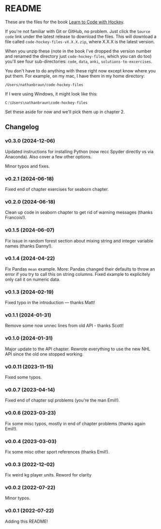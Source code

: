 # README
These are the files for the book [Learn to Code with Hockey](https://codehockey.com).

If you're not familiar with Git or GitHub, no problem. Just click the `Source
code` link under the latest release to download the files.  This will download
a file called `code-hockey-files-vX.X.X.zip`, where X.X.X is the latest
version.

When you unzip these (note in the book I've dropped the version number and
renamed the directory just `code-hockey-files`, which you can do too)
you'll see four sub-directories: `code`, `data`, `anki`,
`solutions-to-excercises`.

You don't have to do anything with these right now except know where you put
them. For example, on my mac, I have them in my home directory:

`/Users/nathanbraun/code-hockey-files`

If I were using Windows, it might look like this:

`C:\Users\nathanbraun\code-hockey-files`

Set these aside for now and we'll pick them up in chapter 2.

## Changelog
### v0.3.0 (2024-12-06)
Updated instructions for installing Python (now recc Spyder directly vs via
Anaconda). Also cover a few other options.

Minor typos and fixes.

### v0.2.1 (2024-06-18)
Fixed end of chapter exercises for seaborn chapter.

### v0.2.0 (2024-06-18)
Clean up code in seaborn chapter to get rid of warning messages (thanks
Francois!).

### v0.1.5 (2024-06-07)
Fix issue in random forest section about mixing string and integer variable
names (thanks Danny!).

### v0.1.4 (2024-04-22)
Fix Pandas `mean` example. More: Pandas changed their defaults to throw an
error if you try to call this on string columns. Fixed example to explicitely
only call it on numeric data.

### v0.1.3 (2024-02-19)
Fixed typo in the introduction — thanks Matt!

### v0.1.1 (2024-01-31)
Remove some now unnec lines from old API - thanks Scott!

### v0.1.0 (2024-01-31)
Major update to the API chapter. Rewrote everything to use the new NHL API
since the old one stopped working. 

### v0.0.11 (2023-11-15)
Fixed some typos.

### v0.0.7 (2023-04-14)
Fixed end of chapter sql problems (you're the man Emil!).

### v0.0.6 (2023-03-23)
Fix some misc typos, mostly in end of chapter problems (thanks again Emil!).

### v0.0.4 (2023-03-03)
Fix some misc other sport references (thanks Emil!).

### v0.0.3 (2022-12-02)
Fix weird kg player units. Reword for clarity

### v0.0.2 (2022-07-22)
Minor typos.

### v0.0.1 (2022-07-22)
Adding this README!
